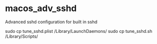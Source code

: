 # macos_adv_sshd
Advanced sshd configuration for built in sshd

sudo cp tune_sshd.plist /Library/LaunchDaemons/
sudo cp tune_sshd.sh /Library/Scripts/